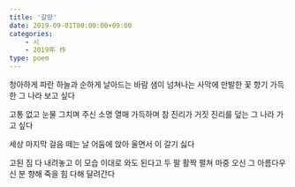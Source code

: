 ```yaml
---
title: '갈망'
date: 2019-09-01T00:00:00+09:00
categories: 
    - 시
    - 2019年 作
type: poem
---
```


청아하게 파란 하늘과
순하게 날아드는 바람
샘이 넘쳐나는 사막에
만발한 꽃 향기 가득한
그 나라 보고 싶다

고통 없고 눈물 그치며
주신 소명 열매 가득하며
참 진리가 거짓 진리를 덮는
그 나라 가고 싶다

세상 마지막 걸음 떼는 날
어둠에 앉아 울면서 이 갈기 싫다

고된 짐 다 내려놓고 
이 모습 이대로 와도 된다고
두 팔 활짝 펼쳐 마중 오신	
그 아름다우신 분 향해 
죽을 힘 다해 달려간다
